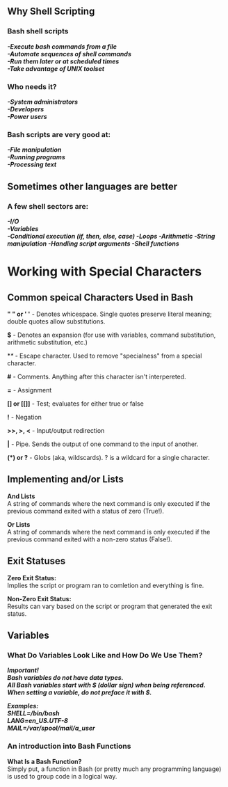 ## Why Shell Scripting  
### Bash shell scripts
***-Execute bash commands from a file  
-Automate sequences of shell commands  
-Run them later or at scheduled times  
-Take advantage of UNIX toolset***  

### Who needs it?   
***-System administrators  
-Developers  
-Power users***

### Bash scripts are very good at:  
***-File manipulation  
-Running programs  
-Processing text***  

## Sometimes other languages are better  

### A few shell sectors are:  
***-I/O  
-Variables  
-Conditional execution (if, then, else, case)
-Loops
-Arithmetic
-String manipulation
-Handling script arguments
-Shell functions***  



# Working with Special Characters
## Common speical Characters Used in Bash

**" " or ' '**  - Denotes whicespace. Single quotes preserve literal meaning; double quotes allow substitutions.  

**$**  - Denotes an expansion (for use with variables, command substitution, arithmetic substitution, etc.)  

**\**  - Escape character. Used to remove "specialness" from a special character.  

**#** - Comments. Anything after this character isn't interpereted.  

**=** - Assignment  

**[] or [[]]** - Test; evaluates for either true or false  

**!** - Negation  

**>>, >, <** - Input/output redirection  

**|** - Pipe. Sends the output of one command to the input of another.  

**(*) or ?** - Globs (aka, wildscards). ? is a wildcard for a single character.  

## Implementing and/or Lists  

**And Lists**  
A string of commands where the next command is only executed if the previous command exited with a status of zero (True!).  

**Or Lists**  
A string of commands where the next command is only executed if the previous command exited with a non-zero status (False!).  

## Exit Statuses  

**Zero Exit Status:**  
Implies the script or program ran to comletion and everything is fine.  

**Non-Zero Exit Status:**  
Results can vary based on the script or program that generated the exit status.  

## Variables  

### What Do Variables Look Like and How Do We Use Them?  

***Important!  
Bash variables do not have data types.  
All Bash variables start with $ (dollar sign) when being referenced.  
When setting a variable, do not preface it with $.***  

***Examples:  
SHELL=/bin/bash  
LANG=en_US.UTF-8  
MAIL=/var/spool/mail/a_user***  

### An introduction into Bash Functions  

**What Is a Bash Function?**  
Simply put, a function in Bash (or pretty much any programming language)  
is used to group code in a logical way.  




